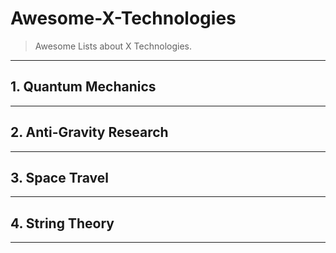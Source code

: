 # Awesome-X-Technologies

> Awesome Lists about X Technologies.

---

## 1. Quantum Mechanics

---

## 2. Anti-Gravity Research

---

## 3. Space Travel

---

## 4. String Theory

---
